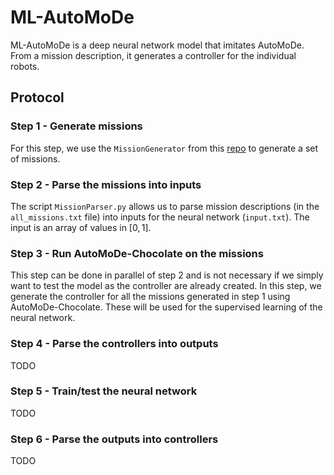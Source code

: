 # ML-AutoMoDe

ML-AutoMoDe is a deep neural network model that imitates AutoMoDe. From a mission description, it generates a controller for the individual robots.

## Protocol

### Step 1 - Generate missions
For this step, we use the `MissionGenerator` from this [repo](https://github.com/demiurge-project/MissionGeneratorMG1) to generate a set of missions.

### Step 2 - Parse the missions into inputs
The script `MissionParser.py` allows us to parse mission descriptions (in the `all_missions.txt` file) into inputs for the neural network (`input.txt`). The input is an array of values in $[0, 1]$.

### Step 3 - Run AutoMoDe-Chocolate on the missions
This step can be done in parallel of step 2 and is not necessary if we simply want to test the model as the controller are already created. In this step, we generate the controller for all the missions generated in step 1 using AutoMoDe-Chocolate. These will be used for the supervised learning of the neural network.

### Step 4 - Parse the controllers into outputs
TODO

### Step 5 - Train/test the neural network
TODO

### Step 6 - Parse the outputs into controllers
TODO